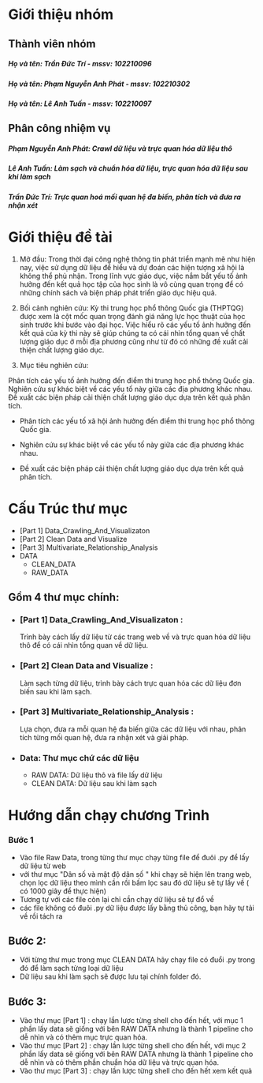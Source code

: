 # Giới thiệu nhóm
## Thành viên nhóm
##### Họ và tên: Trần Đức Trí - mssv: 102210096
##### Họ và tên: Phạm Nguyễn Anh Phát - mssv: 102210302
##### Họ và tên: Lê Anh Tuấn - mssv: 102210097
## Phân công nhiệm vụ
##### Phạm Nguyễn Anh Phát: Crawl dữ liệu và trực quan hóa dữ liệu thô
##### Lê Anh Tuấn: Làm sạch và chuẩn hóa dữ liệu, trực quan hóa dữ liệu sau khi làm sạch
##### Trần Đức Trí: Trực quan hoá mối quan hệ đa biến, phân tích và đưa ra nhận xét  

# Giới thiệu đề tài
1. Mở đầu:
Trong thời đại công nghệ thông tin phát triển mạnh mẽ như hiện nay, việc sử dụng dữ liệu để hiểu và dự đoán các hiện tượng xã hội là không thể phủ nhận. Trong lĩnh vực giáo dục, việc nắm bắt yếu tố ảnh hưởng đến kết quả học tập của học sinh là vô cùng quan trọng để có những chính sách và biện pháp phát triển giáo dục hiệu quả.

2. Bối cảnh nghiên cứu:
Kỳ thi trung học phổ thông Quốc gia (THPTQG) được xem là cột mốc quan trọng đánh giá năng lực học thuật của học sinh trước khi bước vào đại học. Việc hiểu rõ các yếu tố ảnh hưởng đến kết quả của kỳ thi này sẽ giúp chúng ta có cái nhìn tổng quan về chất lượng giáo dục ở mỗi địa phương cũng như từ đó có những đề xuất cải thiện chất lượng giáo dục.

3. Mục tiêu nghiên cứu:

Phân tích các yếu tố ảnh hưởng đến điểm thi trung học phổ thông Quốc gia.
Nghiên cứu sự khác biệt về các yếu tố này giữa các địa phương khác nhau.
Đề xuất các biện pháp cải thiện chất lượng giáo dục dựa trên kết quả phân tích.
- Phân tích các yếu tố xã hội ảnh hưởng đến điểm thi trung học phổ thông Quốc gia.

- Nghiên cứu sự khác biệt về các yếu tố này giữa các địa phương khác nhau.

- Đề xuất các biện pháp cải thiện chất lượng giáo dục dựa trên kết quả phân tích.
# Cấu Trúc thư mục
- [Part 1] Data_Crawling_And_Visualizaton
- [Part 2] Clean Data and Visualize
- [Part 3] Multivariate_Relationship_Analysis
- DATA
  - CLEAN_DATA
  - RAW_DATA
## Gồm 4 thư mục chính:
- ### [Part 1] Data_Crawling_And_Visualizaton :
  Trình bày cách lấy dữ liệu từ các trang web về và trực quan hóa dữ liệu thô để có cái nhìn tổng quan về dữ liệu.
- ### [Part 2] Clean Data and Visualize :
  Làm sạch từng dữ liệu, trình bày cách trực quan hóa các dữ liệu đơn biến sau khi làm sạch.
- ### [Part 3] Multivariate_Relationship_Analysis :
  Lựa chọn, đưa ra mỗi quan hệ đa biến giữa các dữ liệu với nhau, phân tích từng mối quan hệ, đưa ra nhận xét và giải pháp.
- ### Data: Thư mục chứ các dữ liệu
  - RAW DATA: Dữ liệu thô và file lấy dữ liệu
  - CLEAN DATA: Dữ liệu sau khi làm sạch
# Hướng dẫn chạy chương Trình
### Bước 1
 - Vào file Raw Data, trong từng thư mục chạy từng file để đuôi .py để lấy dữ liệu từ web
 - với thư mục "Dân số và mật độ dân số " khi chạy sẽ hiện lên trang web, chọn lọc dữ liệu theo mình cần rồi bấm lọc sau đó dữ liệu sẽ tự lấy về ( có 1000 giây để thực hiện)
 - Tương tự với các file còn lại chỉ cần chạy dữ liệu sẽ tự đổ về
 -  các file không có đuôi .py dữ liệu được lấy bằng thủ công, bạn hãy tự tải về rồi tách ra
## Bước 2:
 - Với từng thư mục trong mục CLEAN DATA hãy chạy file có đuổi .py trong đó để làm sạch từng loại dữ liệu
 - Dữ liệu sau khi làm sạch sẽ được lưu tại chính folder đó.
## Bước 3:
 - Vào thư mục [Part 1] : chạy lần lược từng shell cho đến hết, với mục 1 phần lấy data sẽ giống với bên RAW DATA nhưng là thành 1 pipeline cho dễ nhìn và có thêm mục trực quan hóa.
 - Vào thư mục [Part 2] : chạy lần lược từng shell cho đến hết, với mục 2 phần lấy data sẽ giống với bên RAW DATA nhưng là thành 1 pipeline cho dễ nhìn và có thêm phần chuẩn hóa dữ liệu và trực quan hóa. 
 - Vào thư mục [Part 3] : chạy lần lược từng shell cho đến hết xem kết quả